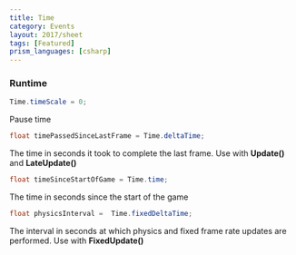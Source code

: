 ```yaml
---
title: Time
category: Events
layout: 2017/sheet
tags: [Featured]
prism_languages: [csharp]
---
```


### Runtime

```csharp
Time.timeScale = 0;
```
Pause time

```csharp
float timePassedSinceLastFrame = Time.deltaTime;
```
The time in seconds it took to complete the last frame. Use with **Update()** and **LateUpdate()**

```csharp
float timeSinceStartOfGame = Time.time;
```
The time in seconds since the start of the game

```csharp
float physicsInterval =  Time.fixedDeltaTime;
```
The interval in seconds at which physics and fixed frame rate updates are performed. Use with **FixedUpdate()**
